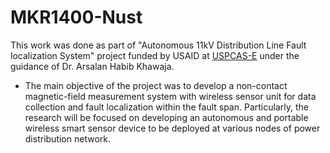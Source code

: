 # MKR1400-Nust
This work was done as part of "Autonomous 11kV Distribution Line Fault localization System"
project funded by USAID at [USPCAS-E](https://uspcase.nust.edu.pk/) under the guidance of
Dr. Arsalan Habib Khawaja.

* The main objective of the project was to develop a non-contact magnetic-field measurement
system with wireless sensor unit for data collection and fault localization within the fault
span. Particularly, the research will be focused on developing an autonomous and portable
wireless smart sensor device to be deployed at various nodes of power distribution network.